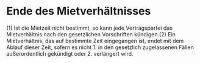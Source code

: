 # Ende des Mietverhältnisses

(1) Ist die Mietzeit nicht bestimmt, so kann jede Vertragspartei das Mietverhältnis nach den gesetzlichen Vorschriften kündigen.(2) Ein Mietverhältnis, das auf bestimmte Zeit eingegangen ist, endet mit dem Ablauf dieser Zeit, sofern es nicht  1.
 in den gesetzlich zugelassenen Fällen außerordentlich gekündigt oder
 2.
 verlängert wird.
 

